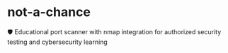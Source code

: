 # not-a-chance
🛡️ Educational port scanner with nmap integration for authorized security testing and cybersecurity learning
